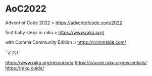 # AoC2022
Advent of Code 2022 > https://adventofcode.com/2022

first baby steps in raku > https://www.raku.org/

with Comma Community Edition > https://commaide.com/

¯\\_(ツ)_/¯

https://www.raku.org/resources/
https://course.raku.org/essentials/
https://raku.guide/
